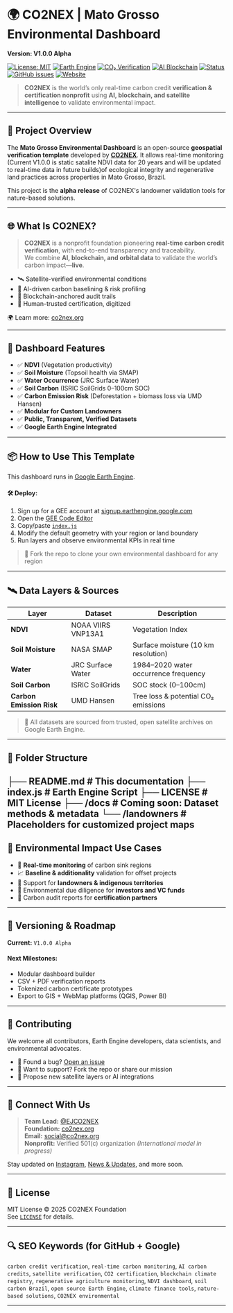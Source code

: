 # 🌍 CO2NEX | Mato Grosso Environmental Dashboard  
**Version: V1.0.0 Alpha**  

[![License: MIT](https://img.shields.io/badge/License-MIT-blue.svg)](LICENSE)
[![Earth Engine](https://img.shields.io/badge/Built%20with-Google%20Earth%20Engine-34A853?logo=google-earth)](https://earthengine.google.com/)
[![CO₂ Verification](https://img.shields.io/badge/Verification-Real%20Time%20Carbon%20Credits-green)](https://co2nex.org)
[![AI Blockchain](https://img.shields.io/badge/Tech-AI%20%7C%20Blockchain%20%7C%20Satellites-blueviolet)](#)
[![Status](https://img.shields.io/badge/Status-Alpha-yellow)](#versioning)
[![GitHub issues](https://img.shields.io/github/issues/CO2NEX/environmental-dashboard)](https://github.com/CO2NEX/environmental-dashboard/issues)
[![Website](https://img.shields.io/badge/Visit-co2nex.org-brightgreen)](https://co2nex.org)

> **CO2NEX** is the world’s only real-time carbon credit **verification & certification nonprofit** using **AI, blockchain, and satellite intelligence** to validate environmental impact.

---

## 🧭 Project Overview

The **Mato Grosso Environmental Dashboard** is an open-source **geospatial verification template** developed by **[CO2NEX](https://co2nex.org)**. It allows real-time monitoring (Current V1.0.0 is static satalite NDVI data for 20 years and will be updated to real-time data in future builds)of ecological integrity and regenerative land practices across properties in Mato Grosso, Brazil.

This project is the **alpha release** of CO2NEX's landowner validation tools for nature-based solutions.

---

## 🌐 What Is CO2NEX?

> **CO2NEX** is a nonprofit foundation pioneering **real-time carbon credit verification**, with end-to-end transparency and traceability.  
We combine **AI, blockchain, and orbital data** to validate the world’s carbon impact—**live**.

- 🛰️ Satellite-verified environmental conditions
- 🧠 AI-driven carbon baselining & risk profiling
- 🔗 Blockchain-anchored audit trails
- 🤝 Human-trusted certification, digitized

🌍 Learn more: [co2nex.org](https://co2nex.org)

---

## 🧪 Dashboard Features

- ✅ **NDVI** (Vegetation productivity)
- ✅ **Soil Moisture** (Topsoil health via SMAP)
- ✅ **Water Occurrence** (JRC Surface Water)
- ✅ **Soil Carbon** (ISRIC SoilGrids 0–100cm SOC)
- ✅ **Carbon Emission Risk** (Deforestation + biomass loss via UMD Hansen)
- ✅ **Modular for Custom Landowners**
- ✅ **Public, Transparent, Verified Datasets**
- ✅ **Google Earth Engine Integrated**

---

## 📦 How to Use This Template

This dashboard runs in [Google Earth Engine](https://earthengine.google.com/).

#### 🛠️ Deploy:

1. Sign up for a GEE account at [signup.earthengine.google.com](https://signup.earthengine.google.com/)
2. Open the [GEE Code Editor](https://code.earthengine.google.com/)
3. Copy/paste [`index.js`](https://github.com/CO2NEX/environmental-dashboard/blob/main/index.js)
4. Modify the default geometry with your region or land boundary
5. Run layers and observe environmental KPIs in real time

> 🔁 Fork the repo to clone your own environmental dashboard for any region

---

## 🛰️ Data Layers & Sources

| Layer | Dataset | Description |
|-------|---------|-------------|
| **NDVI** | NOAA VIIRS VNP13A1 | Vegetation Index |
| **Soil Moisture** | NASA SMAP | Surface moisture (10 km resolution) |
| **Water** | JRC Surface Water | 1984–2020 water occurrence frequency |
| **Soil Carbon** | ISRIC SoilGrids | SOC stock (0–100cm) |
| **Carbon Emission Risk** | UMD Hansen | Tree loss & potential CO₂ emissions |

> 📌 All datasets are sourced from trusted, open satellite archives on Google Earth Engine.

---

## 📁 Folder Structure

├── README.md               # This documentation
├── index.js                # Earth Engine Script
├── LICENSE                 # MIT License
├── /docs                   # Coming soon: Dataset methods & metadata
└── /landowners             # Placeholders for customized project maps
---

## 🌿 Environmental Impact Use Cases

- 🔎 **Real-time monitoring** of carbon sink regions
- 📈 **Baseline & additionality** validation for offset projects
- 🌾 Support for **landowners & indigenous territories**
- 💸 Environmental due diligence for **investors and VC funds**
- 📜 Carbon audit reports for **certification partners**

---

## 🧩 Versioning & Roadmap

**Current:** `V1.0.0 Alpha`

#### Next Milestones:
- Modular dashboard builder
- CSV + PDF verification reports
- Tokenized carbon certificate prototypes
- Export to GIS + WebMap platforms (QGIS, Power BI)

---

## 🤝 Contributing

We welcome all contributors, Earth Engine developers, data scientists, and environmental advocates.

- 🐛 Found a bug? [Open an issue](https://github.com/CO2NEX/environmental-dashboard/issues)
- 🌱 Want to support? Fork the repo or share our mission
- 🧪 Propose new satellite layers or AI integrations

---

## 🔗 Connect With Us

> **Team Lead:** [@EJCO2NEX](https://github.com/EJCO2NEX)  
> **Foundation:** [co2nex.org](https://co2nex.org)  
> **Email:** social@co2nex.org  
> **Nonprofit:** Verified 501(c) organization *(International model in progress)*

Stay updated on [Instagram](https://instagram.com/co2nex), [News & Updates](https://co2nex.org/blog/), and more soon.

---

## 📄 License

MIT License © 2025 CO2NEX Foundation  
See [`LICENSE`](LICENSE) for details.

---

## 🔍 SEO Keywords (for GitHub + Google)

`carbon credit verification`, `real-time carbon monitoring`, `AI carbon credits`, `satellite verification`, `CO2 certification`, `blockchain climate registry`, `regenerative agriculture monitoring`, `NDVI dashboard`, `soil carbon Brazil`, `open source Earth Engine`, `climate finance tools`, `nature-based solutions`, `CO2NEX environmental`

---
